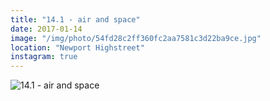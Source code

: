 ```yaml
---
title: "14.1 - air and space"
date: 2017-01-14
image: "/img/photo/54fd28c2ff360fc2aa7581c3d22ba9ce.jpg"
location: "Newport Highstreet"
instagram: true
---
```


![14.1 - air and space](/img/photo/54fd28c2ff360fc2aa7581c3d22ba9ce.jpg)
